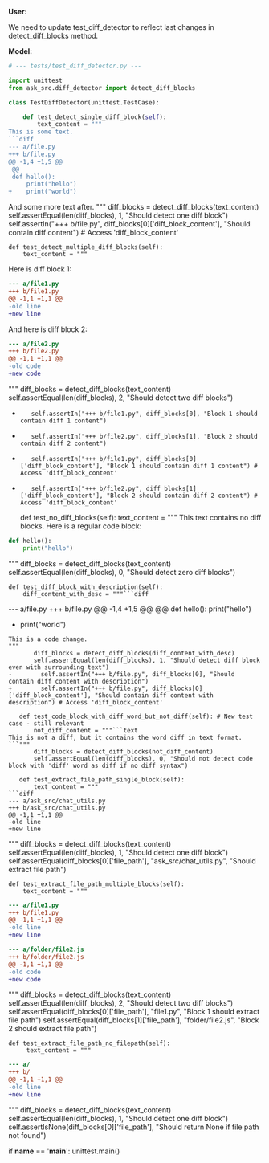 

**User:**

We need to update test_diff_detector to reflect last changes in detect_diff_blocks method.



**Model:**

```python
# --- tests/test_diff_detector.py ---

import unittest
from ask_src.diff_detector import detect_diff_blocks

class TestDiffDetector(unittest.TestCase):

    def test_detect_single_diff_block(self):
        text_content = """
This is some text.
```diff
--- a/file.py
+++ b/file.py
@@ -1,4 +1,5 @@
 @@
 def hello():
     print("hello")
+    print("world")
 ```
 And some more text after.
 """
        diff_blocks = detect_diff_blocks(text_content)
        self.assertEqual(len(diff_blocks), 1, "Should detect one diff block")
        self.assertIn("+++ b/file.py", diff_blocks[0]['diff_block_content'], "Should contain diff content") # Access 'diff_block_content'

    def test_detect_multiple_diff_blocks(self):
        text_content = """
Here is diff block 1:
```diff
--- a/file1.py
+++ b/file1.py
@@ -1,1 +1,1 @@
-old line
+new line
 ```
 And here is diff block 2:
 ```diff
--- a/file2.py
+++ b/file2.py
@@ -1,1 +1,1 @@
-old code
+new code
 ```
 """
        diff_blocks = detect_diff_blocks(text_content)
        self.assertEqual(len(diff_blocks), 2, "Should detect two diff blocks")
-        self.assertIn("+++ b/file1.py", diff_blocks[0], "Block 1 should contain diff 1 content")
-        self.assertIn("+++ b/file2.py", diff_blocks[1], "Block 2 should contain diff 2 content")
+        self.assertIn("+++ b/file1.py", diff_blocks[0]['diff_block_content'], "Block 1 should contain diff 1 content") # Access 'diff_block_content'
+        self.assertIn("+++ b/file2.py", diff_blocks[1]['diff_block_content'], "Block 2 should contain diff 2 content") # Access 'diff_block_content'

    def test_no_diff_blocks(self):
        text_content = """
This text contains no diff blocks.
Here is a regular code block:
```python
def hello():
    print("hello")
```
"""
        diff_blocks = detect_diff_blocks(text_content)
        self.assertEqual(len(diff_blocks), 0, "Should detect zero diff blocks")

    def test_diff_block_with_description(self):
        diff_content_with_desc = """```diff
--- a/file.py
+++ b/file.py
@@ -1,4 +1,5 @@
 @@
 def hello():
     print("hello")
+    print("world")
 ```
 This is a code change.
 """
        diff_blocks = detect_diff_blocks(diff_content_with_desc)
        self.assertEqual(len(diff_blocks), 1, "Should detect diff block even with surrounding text")
-        self.assertIn("+++ b/file.py", diff_blocks[0], "Should contain diff content with description")
+        self.assertIn("+++ b/file.py", diff_blocks[0]['diff_block_content'], "Should contain diff content with description") # Access 'diff_block_content'

    def test_code_block_with_diff_word_but_not_diff(self): # New test case - still relevant
        not_diff_content = """```text
This is not a diff, but it contains the word diff in text format.
```"""
        diff_blocks = detect_diff_blocks(not_diff_content)
        self.assertEqual(len(diff_blocks), 0, "Should not detect code block with 'diff' word as diff if no diff syntax")

    def test_extract_file_path_single_block(self):
        text_content = """
```diff
--- a/ask_src/chat_utils.py
+++ b/ask_src/chat_utils.py
@@ -1,1 +1,1 @@
-old line
+new line
 ```
 """
        diff_blocks = detect_diff_blocks(text_content)
        self.assertEqual(len(diff_blocks), 1, "Should detect one diff block")
        self.assertEqual(diff_blocks[0]['file_path'], "ask_src/chat_utils.py", "Should extract file path")

    def test_extract_file_path_multiple_blocks(self):
        text_content = """
```diff
--- a/file1.py
+++ b/file1.py
@@ -1,1 +1,1 @@
-old line
+new line
 ```

 ```diff
--- a/folder/file2.js
+++ b/folder/file2.js
@@ -1,1 +1,1 @@
-old code
+new code
 ```
 """
        diff_blocks = detect_diff_blocks(text_content)
        self.assertEqual(len(diff_blocks), 2, "Should detect two diff blocks")
        self.assertEqual(diff_blocks[0]['file_path'], "file1.py", "Block 1 should extract file path")
        self.assertEqual(diff_blocks[1]['file_path'], "folder/file2.js", "Block 2 should extract file path")

    def test_extract_file_path_no_filepath(self):
         text_content = """
```diff
--- a/
+++ b/
@@ -1,1 +1,1 @@
-old line
+new line
 ```
 """
        diff_blocks = detect_diff_blocks(text_content)
        self.assertEqual(len(diff_blocks), 1, "Should detect one diff block")
        self.assertIsNone(diff_blocks[0]['file_path'], "Should return None if file path not found")


if __name__ == '__main__':
    unittest.main()
```

